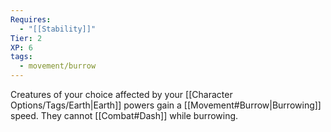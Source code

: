 ```yaml
---
Requires:
  - "[[Stability]]"
Tier: 2
XP: 6
tags:
  - movement/burrow
---
```

Creatures of your choice affected by your [[Character Options/Tags/Earth|Earth]] powers gain a [[Movement#Burrow|Burrowing]] speed.  They cannot [[Combat#Dash]] while burrowing.